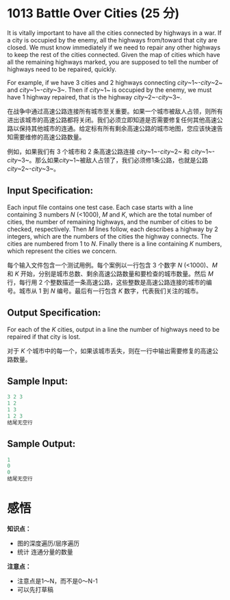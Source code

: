 # 1013 Battle Over Cities (25 分)

It is vitally important to have all the cities connected by highways in a war. If a city is occupied by the enemy, all the highways from/toward that city are closed. We must know immediately if we need to repair any other highways to keep the rest of the cities connected. Given the map of cities which have all the remaining highways marked, you are supposed to tell the number of highways need to be repaired, quickly.

For example, if we have 3 cities and 2 highways connecting *city*~1~-*city*~2~ and *city*~1~-*city*~3~. Then if *city*~1~ is occupied by the enemy, we must have 1 highway repaired, that is the highway *city*~2~-*city*~3~.

在战争中通过高速公路连接所有城市至关重要。如果一个城市被敌人占领，则所有进出该城市的高速公路都将关闭。我们必须立即知道是否需要修复任何其他高速公路以保持其他城市的连通。给定标有所有剩余高速公路的城市地图，您应该快速告知需要维修的高速公路数量。

例如，如果我们有 3 个城市和 2 条高速公路连接 *city*~1~-*city*~2~ 和 *city*~1~-*city*~3~。那么如果*city*~1~被敌人占领了，我们必须修1条公路，也就是公路*city*~2~-*city*~3~。

## Input Specification:

Each input file contains one test case. Each case starts with a line containing 3 numbers *N* (<1000), *M* and *K*, which are the total number of cities, the number of remaining highways, and the number of cities to be checked, respectively. Then *M* lines follow, each describes a highway by 2 integers, which are the numbers of the cities the highway connects. The cities are numbered from 1 to *N*. Finally there is a line containing *K* numbers, which represent the cities we concern.

每个输入文件包含一个测试用例。每个案例以一行包含 3 个数字 *N* (<1000)、*M* 和 *K* 开始，分别是城市总数、剩余高速公路数量和要检查的城市数量。然后 *M* 行，每行用 2 个整数描述一条高速公路，这些整数是高速公路连接的城市的编号。城市从 1 到 *N* 编号。最后有一行包含 *K* 数字，代表我们关注的城市。

## Output Specification:

For each of the *K* cities, output in a line the number of highways need to be repaired if that city is lost.

对于 *K* 个城市中的每一个，如果该城市丢失，则在一行中输出需要修复的高速公路数量。

## Sample Input:

```cpp
3 2 3
1 2
1 3
1 2 3
结尾无空行
```

## Sample Output:

```cpp
1
0
0
结尾无空行
```

# 感悟

**知识点：**

- 图的深度遍历/层序遍历
- 统计 连通分量的数量

**注意点：**

- 注意点是1～N，而不是0～N-1
- 可以先打草稿
